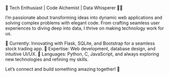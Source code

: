 🚀 Tech Enthusiast | Code Alchemist | Data Whisperer 🧑‍💻

I’m passionate about transforming ideas into dynamic web applications and solving complex problems with elegant code. From crafting seamless user experiences to diving deep into data, I thrive on making technology work for us.

🔹 Currently: Innovating with Flask, SQLite, and Bootstrap for a seamless stock trading app.
🔹 Expertise: Web development, database design, and intuitive UI/UX.
🔹 Languages: Python, C, JavaScript, and always exploring new technologies and refining my skills.

Let’s connect and build something amazing together! 🌟
